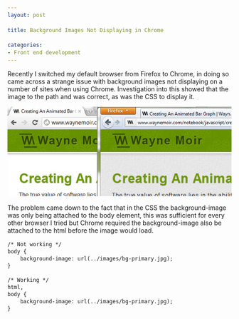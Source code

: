 ```yaml
---
layout: post

title: Background Images Not Displaying in Chrome

categories:
- Front end development
---
```


Recently I switched my default browser from Firefox to Chrome, in doing so came across a strange issue with background images not displaying on a number of sites when using Chrome. Investigation into this showed that the image to the path and was correct, as was the CSS to display it.

![Chrome and Firefox Background Image](/img/content/chrome-vs-firefox-background-image.jpg)

The problem came down to the fact that in the CSS the background-image was only being attached to the body element, this was sufficient for every other browser I tried but Chrome required the background-image also be attached to the html before the image would load.

	/* Not working */
	body {
		background-image: url(../images/bg-primary.jpg);
	}

	/* Working */
	html,
	body {
		background-image: url(../images/bg-primary.jpg);
	}